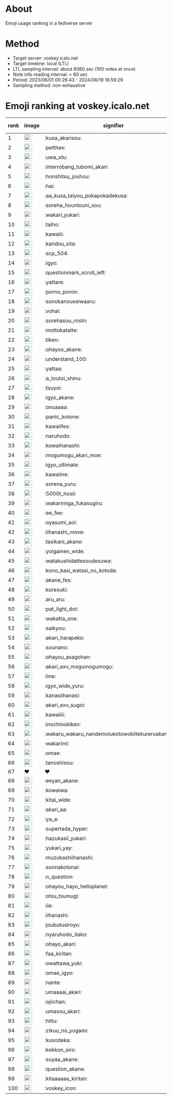 # About
Emoji usage ranking in a fediverse server

# Method
- Target server: voskey.icalo.net
- Target timeline: local (LTL)
- LTL sampling interval: about 6060 sec (100 notes at once)
- Note info reading interval: > 60 sec
- Period: 2023/06/01 00:26:43 - 2024/06/19 18:59:29 
- Sampling method: non-exhaustive

# Emoji ranking at voskey.icalo.net

|rank|image|signifier|type|frequency score|
|----|----|----|----|----|
|1|<img height="24" src="https://voskey.icalo.net/emoji/kusa_akarisou.webp">|:kusa_akarisou:|custom|27710|
|2|<img height="24" src="https://voskey.icalo.net/emoji/petthex.webp">|:petthex:|custom|19363|
|3|<img height="24" src="https://voskey.icalo.net/emoji/uwa_xtu.webp">|:uwa_xtu:|custom|11522|
|4|<img height="24" src="https://voskey.icalo.net/emoji/interrobang_tubomi_akari.webp">|:interrobang_tubomi_akari:|custom|10110|
|5|<img height="24" src="https://voskey.icalo.net/emoji/honshitsu_jouhou.webp">|:honshitsu_jouhou:|custom|8690|
|6|<img height="24" src="https://voskey.icalo.net/emoji/hai.webp">|:hai:|custom|7633|
|7|<img height="24" src="https://voskey.icalo.net/emoji/aa_kusa_taiyou_pokapokadekusa.webp">|:aa_kusa_taiyou_pokapokadekusa:|custom|7400|
|8|<img height="24" src="https://voskey.icalo.net/emoji/soreha_hountouni_sou.webp">|:soreha_hountouni_sou:|custom|6825|
|9|<img height="24" src="https://voskey.icalo.net/emoji/wakari_yukari.webp">|:wakari_yukari:|custom|6658|
|10|<img height="24" src="https://voskey.icalo.net/emoji/taiho.webp">|:taiho:|custom|6552|
|11|<img height="24" src="https://voskey.icalo.net/emoji/kawaiii.webp">|:kawaiii:|custom|5774|
|12|<img height="24" src="https://voskey.icalo.net/emoji/kandou_sita.webp">|:kandou_sita:|custom|5699|
|13|<img height="24" src="https://voskey.icalo.net/emoji/scp_504.webp">|:scp_504:|custom|5558|
|14|<img height="24" src="https://voskey.icalo.net/emoji/igyo.webp">|:igyo:|custom|4390|
|15|<img height="24" src="https://voskey.icalo.net/emoji/questionmark_scroll_left.webp">|:questionmark_scroll_left:|custom|4259|
|16|<img height="24" src="https://voskey.icalo.net/emoji/yattare.webp">|:yattare:|custom|4237|
|17|<img height="24" src="https://voskey.icalo.net/emoji/porno_poron.webp">|:porno_poron:|custom|4206|
|18|<img height="24" src="https://voskey.icalo.net/emoji/sonokanouseiwaaru.webp">|:sonokanouseiwaaru:|custom|3973|
|19|<img height="24" src="https://voskey.icalo.net/emoji/vohai.webp">|:vohai:|custom|3932|
|20|<img height="24" src="https://voskey.icalo.net/emoji/sorehasou_rostn.webp">|:sorehasou_rostn:|custom|3815|
|21|<img height="24" src="https://voskey.icalo.net/emoji/mottokatatte.webp">|:mottokatatte:|custom|3685|
|22|<img height="24" src="https://voskey.icalo.net/emoji/tiken.webp">|:tiken:|custom|3528|
|23|<img height="24" src="https://voskey.icalo.net/emoji/ohayoo_akane.webp">|:ohayoo_akane:|custom|3484|
|24|<img height="24" src="https://voskey.icalo.net/emoji/understand_100.webp">|:understand_100:|custom|3438|
|25|<img height="24" src="https://voskey.icalo.net/emoji/yattaa.webp">|:yattaa:|custom|3311|
|26|<img height="24" src="https://voskey.icalo.net/emoji/a_toutoi_shinu.webp">|:a_toutoi_shinu:|custom|3110|
|27|<img height="24" src="https://voskey.icalo.net/emoji/tsuyoi.webp">|:tsuyoi:|custom|3001|
|28|<img height="24" src="https://voskey.icalo.net/emoji/igyo_akane.webp">|:igyo_akane:|custom|2944|
|29|<img height="24" src="https://voskey.icalo.net/emoji/onuaaaa.webp">|:onuaaaa:|custom|2942|
|30|<img height="24" src="https://voskey.icalo.net/emoji/panic_kotone.webp">|:panic_kotone:|custom|2908|
|31|<img height="24" src="https://voskey.icalo.net/emoji/kawaiifes.webp">|:kawaiifes:|custom|2809|
|32|<img height="24" src="https://voskey.icalo.net/emoji/naruhodo.webp">|:naruhodo:|custom|2693|
|33|<img height="24" src="https://voskey.icalo.net/emoji/kowaihanashi.webp">|:kowaihanashi:|custom|2647|
|34|<img height="24" src="https://voskey.icalo.net/emoji/mogumogu_akari_moe.webp">|:mogumogu_akari_moe:|custom|2647|
|35|<img height="24" src="https://voskey.icalo.net/emoji/igyo_ultimate.webp">|:igyo_ultimate:|custom|2625|
|36|<img height="24" src="https://voskey.icalo.net/emoji/kawaiine.webp">|:kawaiine:|custom|2605|
|37|<img height="24" src="https://voskey.icalo.net/emoji/sorena_yuru.webp">|:sorena_yuru:|custom|2414|
|38|<img height="24" src="https://voskey.icalo.net/emoji/5000t_hosii.webp">|:5000t_hosii:|custom|2393|
|39|<img height="24" src="https://voskey.icalo.net/emoji/wakarimiga_fukasugiru.webp">|:wakarimiga_fukasugiru:|custom|2388|
|40|<img height="24" src="https://voskey.icalo.net/emoji/ee_fee.webp">|:ee_fee:|custom|2379|
|41|<img height="24" src="https://voskey.icalo.net/emoji/oyasumi_aoi.webp">|:oyasumi_aoi:|custom|2341|
|42|<img height="24" src="https://voskey.icalo.net/emoji/iihanashi_move.webp">|:iihanashi_move:|custom|2310|
|43|<img height="24" src="https://voskey.icalo.net/emoji/tasikani_akane.webp">|:tasikani_akane:|custom|2125|
|44|<img height="24" src="https://voskey.icalo.net/emoji/yoigainen_wide.webp">|:yoigainen_wide:|custom|2107|
|45|<img height="24" src="https://voskey.icalo.net/emoji/watakushidattesoudesuwa.webp">|:watakushidattesoudesuwa:|custom|2048|
|46|<img height="24" src="https://voskey.icalo.net/emoji/kono_kasi_watasi_no_kotoda.webp">|:kono_kasi_watasi_no_kotoda:|custom|1998|
|47|<img height="24" src="https://voskey.icalo.net/emoji/akane_fes.webp">|:akane_fes:|custom|1987|
|48|<img height="24" src="https://voskey.icalo.net/emoji/koresuki.webp">|:koresuki:|custom|1985|
|49|<img height="24" src="https://voskey.icalo.net/emoji/aru_aru.webp">|:aru_aru:|custom|1971|
|50|<img height="24" src="https://voskey.icalo.net/emoji/pat_light_dot.webp">|:pat_light_dot:|custom|1954|
|51|<img height="24" src="https://voskey.icalo.net/emoji/wakatta_one.webp">|:wakatta_one:|custom|1951|
|52|<img height="24" src="https://voskey.icalo.net/emoji/saikyou.webp">|:saikyou:|custom|1877|
|53|<img height="24" src="https://voskey.icalo.net/emoji/akari_harapeko.webp">|:akari_harapeko:|custom|1866|
|54|<img height="24" src="https://voskey.icalo.net/emoji/sounano.webp">|:sounano:|custom|1860|
|55|<img height="24" src="https://voskey.icalo.net/emoji/ohayou_asagohan.webp">|:ohayou_asagohan:|custom|1842|
|56|<img height="24" src="https://voskey.icalo.net/emoji/akari_exv_mogumogumogu.webp">|:akari_exv_mogumogumogu:|custom|1780|
|57|<img height="24" src="https://voskey.icalo.net/emoji/iine.webp">|:iine:|custom|1730|
|58|<img height="24" src="https://voskey.icalo.net/emoji/igyo_wide_yuru.webp">|:igyo_wide_yuru:|custom|1724|
|59|<img height="24" src="https://voskey.icalo.net/emoji/kanasiihanasi.webp">|:kanasiihanasi:|custom|1602|
|60|<img height="24" src="https://voskey.icalo.net/emoji/akari_exv_sugoi.webp">|:akari_exv_sugoi:|custom|1590|
|61|<img height="24" src="https://voskey.icalo.net/emoji/kawaiiii.webp">|:kawaiiii:|custom|1589|
|62|<img height="24" src="https://voskey.icalo.net/emoji/inochinokiken.webp">|:inochinokiken:|custom|1580|
|63|<img height="24" src="https://voskey.icalo.net/emoji/wakaru_wakaru_nandemoiukotowokiitekureruakanetyan.webp">|:wakaru_wakaru_nandemoiukotowokiitekureruakanetyan:|custom|1574|
|64|<img height="24" src="https://voskey.icalo.net/emoji/wakarimi.webp">|:wakarimi:|custom|1533|
|65|<img height="24" src="https://voskey.icalo.net/emoji/omae.webp">|:omae:|custom|1526|
|66|<img height="24" src="https://voskey.icalo.net/emoji/tanoshisou.webp">|:tanoshisou:|custom|1501|
|67|❤|❤|unicode|1483|
|68|<img height="24" src="https://voskey.icalo.net/emoji/eeyan_akane.webp">|:eeyan_akane:|custom|1450|
|69|<img height="24" src="https://voskey.icalo.net/emoji/kowaiwa.webp">|:kowaiwa:|custom|1449|
|70|<img height="24" src="https://voskey.icalo.net/emoji/kitai_wide.webp">|:kitai_wide:|custom|1445|
|71|<img height="24" src="https://voskey.icalo.net/emoji/akari_aa.webp">|:akari_aa:|custom|1438|
|72|<img height="24" src="https://voskey.icalo.net/emoji/ya_a.webp">|:ya_a:|custom|1429|
|73|<img height="24" src="https://voskey.icalo.net/emoji/supertada_hyper.webp">|:supertada_hyper:|custom|1367|
|74|<img height="24" src="https://voskey.icalo.net/emoji/hazukasii_yukari.webp">|:hazukasii_yukari:|custom|1345|
|75|<img height="24" src="https://voskey.icalo.net/emoji/yukari_yay.webp">|:yukari_yay:|custom|1315|
|76|<img height="24" src="https://voskey.icalo.net/emoji/muzukashiihanashi.webp">|:muzukashiihanashi:|custom|1300|
|77|<img height="24" src="https://voskey.icalo.net/emoji/sonnakotonai.webp">|:sonnakotonai:|custom|1299|
|78|<img height="24" src="https://voskey.icalo.net/emoji/n_question.webp">|:n_question:|custom|1288|
|79|<img height="24" src="https://voskey.icalo.net/emoji/ohayou_hayo_helloplanet.webp">|:ohayou_hayo_helloplanet:|custom|1265|
|80|<img height="24" src="https://voskey.icalo.net/emoji/otsu_tsumugi.webp">|:otsu_tsumugi:|custom|1222|
|81|<img height="24" src="https://voskey.icalo.net/emoji/iie.webp">|:iie:|custom|1220|
|82|<img height="24" src="https://voskey.icalo.net/emoji/iihanashi.webp">|:iihanashi:|custom|1208|
|83|<img height="24" src="https://voskey.icalo.net/emoji/joubutusiroyo.webp">|:joubutusiroyo:|custom|1206|
|84|<img height="24" src="https://voskey.icalo.net/emoji/nyaruhodo_itako.webp">|:nyaruhodo_itako:|custom|1203|
|85|<img height="24" src="https://voskey.icalo.net/emoji/ohayo_akari.webp">|:ohayo_akari:|custom|1203|
|86|<img height="24" src="https://voskey.icalo.net/emoji/faa_kiritan.webp">|:faa_kiritan:|custom|1200|
|87|<img height="24" src="https://voskey.icalo.net/emoji/owattawa_yuki.webp">|:owattawa_yuki:|custom|1185|
|88|<img height="24" src="https://voskey.icalo.net/emoji/omae_igyo.webp">|:omae_igyo:|custom|1183|
|89|<img height="24" src="https://voskey.icalo.net/emoji/nante.webp">|:nante:|custom|1183|
|90|<img height="24" src="https://voskey.icalo.net/emoji/umaaaai_akari.webp">|:umaaaai_akari:|custom|1155|
|91|<img height="24" src="https://voskey.icalo.net/emoji/ojiichan.webp">|:ojiichan:|custom|1127|
|92|<img height="24" src="https://voskey.icalo.net/emoji/umasou_akari.webp">|:umasou_akari:|custom|1125|
|93|<img height="24" src="https://voskey.icalo.net/emoji/hiltu.webp">|:hiltu:|custom|1118|
|94|<img height="24" src="https://voskey.icalo.net/emoji/zikuu_no_yugami.webp">|:zikuu_no_yugami:|custom|1117|
|95|<img height="24" src="https://voskey.icalo.net/emoji/kusodeka.webp">|:kusodeka:|custom|1113|
|96|<img height="24" src="https://voskey.icalo.net/emoji/kekkon_siro.webp">|:kekkon_siro:|custom|1112|
|97|<img height="24" src="https://voskey.icalo.net/emoji/suyaa_akane.webp">|:suyaa_akane:|custom|1109|
|98|<img height="24" src="https://voskey.icalo.net/emoji/question_akane.webp">|:question_akane:|custom|1064|
|99|<img height="24" src="https://voskey.icalo.net/emoji/kitaaaaaa_kiritan.webp">|:kitaaaaaa_kiritan:|custom|1040|
|100|<img height="24" src="https://voskey.icalo.net/emoji/voskey_icon.webp">|:voskey_icon:|custom|1039|
